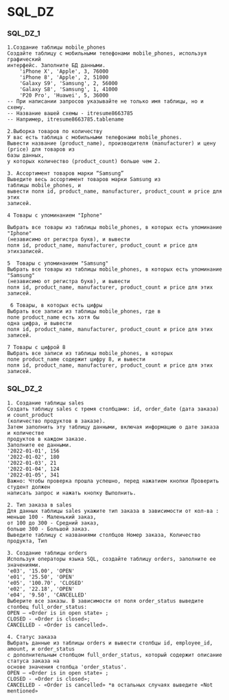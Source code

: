 # SQL_DZ

### SQL_DZ_1

    1.Создание таблицы mobile_phones
    Создайте таблицу с мобильными телефонами mobile_phones, используя графический 
    интерфейс. Заполните БД данными.
        'iPhone X', 'Apple', 3, 76000
        'iPhone 8', 'Apple', 2, 51000
        'Galaxy S9', 'Samsung', 2, 56000
        'Galaxy S8', 'Samsung', 1, 41000
        'P20 Pro', 'Huawei', 5, 36000
    -- При написании запросов указывайте не только имя таблицы, но и схему.
    -- Название вашей схемы - itresume8663785
    -- Например, itresume8663785.tablename
    
    2.Выборка товаров по количеству
    У вас есть таблица с мобильными телефонами mobile_phones.
    Вывести название (product_name), производителя (manufacturer) и цену (price) для товаров из 
    базы данных,
    у которых количество (product_count) больше чем 2.
    
    3. Ассортимент товаров марки “Samsung”
    Выведите весь ассортимент товаров марки Samsung из таблицы mobile_phones, и 
    вывести поля id, product_name, manufacturer, product_count и price для этих 
    записей.
    
    4 Товары с упоминанием "Iphone"  
     
    Выбрать все товары из таблицы mobile_phones, в которых есть упоминание "Iphone" 
    (независимо от регистра букв), и вывести 
    поля id, product_name, manufacturer, product_count и price для этихзаписей.
    
    5  Товары с упоминанием "Samsung"
    Выбрать все товары из таблицы mobile_phones, в которых есть упоминание "Samsung" 
    (независимо от регистра букв), и вывести 
    поля id, product_name, manufacturer, product_count и price для этих записей. 
    
     6 Товары, в которых есть цифры
    Выбрать все записи из таблицы mobile_phones, где в поле product_name есть хотя бы 
    одна цифра, и вывести 
    поля id, product_name, manufacturer, product_count и price для этих записей.
    
    7 Товары с цифрой 8
    Выбрать все записи из таблицы mobile_phones, в которых 
    поле product_name содержит цифру 8, и вывести 
    поля id, product_name, manufacturer, product_count и price для этих записей.

### SQL_DZ_2

    1. Создание таблицы sales
    Создать таблицу sales с тремя столбцами: id, order_date (дата заказа) и count_product
    (количество продуктов в заказе).
    Затем заполнить эту таблицу данными, включая информацию о дате заказа и количестве
    продуктов в каждом заказе.
    Заполните ее данными.
    '2022-01-01', 156
    '2022-01-02', 180
    '2022-01-03', 21
    '2022-01-04', 124
    '2022-01-05', 341
    Важно: Чтобы проверка прошла успешно, перед нажатием кнопки Проверить студент должен
    написать запрос и нажать кнопку Выполнить.

    2. Тип заказа в sales
    Для данных таблицы sales укажите тип заказа в зависимости от кол-ва :
    меньше 100 - Маленький заказ,
    от 100 до 300 - Средний заказ,
    больше 300 - Большой заказ.
    Выведите таблицу с названиями столбцов Номер заказа, Количество продукта, Тип

    3. Создание таблицы orders
    Используя операторы языка SQL, создайте таблицу orders, заполните ее значениями.
    'e03', '15.00', 'OPEN'
    'e01', '25.50', 'OPEN'
    'e05', '100.70', 'CLOSED'
    'e02', '22.18', 'OPEN'
    'e04', '9.50', 'CANCELLED'
    Выберите все заказы. В зависимости от поля order_status выведите столбец full_order_status:
    OPEN – «Order is in open state» ;
    CLOSED - «Order is closed»;
    CANCELLED - «Order is cancelled».

    4. Статус заказа
    Выбрать данные из таблицы orders и вывести столбцы id, employee_id, amount, и order_status 
    с дополнительным столбцом full_order_status, который содержит описание статуса заказа на 
    основе значения столбца 'order_status'.
    OPEN – «Order is in open state» ;
    CLOSED - «Order is closed»;
    CANCELLED - «Order is cancelled» *в остальных случаях выведите «Not mentioned»
